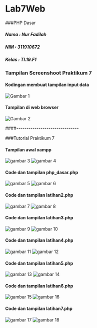 # Lab7Web

###PHP Dasar

##### Nama : Nur Fadilah
##### NIM : 311910672
##### Kelas : TI.19.F1

### Tampilan Screenshoot Praktikum 7
#### Kodingan membuat tampilan input data
![Gambar 1](Praktik7/tampilan16.png)

#### Tampilan di web browser
![Gambar 2](Praktik7/tampilan17.png)

####-------------------------------

###Tutorial Praktikum 7
#### Tampilan awal xampp
![gambar 3](Praktik7/tampilan1.png)
![gambar 4](Praktik7/tampilan01.png)

#### Code dan tampilan php_dasar.php
![gambar 5](Praktik7/tampilan2.png)
![gambar 6](Praktik7/tampilan3.png)

#### Code dan tampilan latihan2.php
![gambar 7](Praktik7/tampilan4.png)
![gambar 8](Praktik7/tampilan5.png)

#### Code dan tampilan latihan3.php
![gambar 9](Praktik7/tampilan6.png)
![gambar 10](Praktik7/tampilan7.png)

#### Code dan tampilan latihan4.php
![gambar 11](Praktik7/tampilan8.png)
![gambar 12](Praktik7/tampilan9.png)

#### Code dan tampilan latihan5.php
![gambar 13](Praktik7/tampilan10.png)
![gambar 14](Praktik7/tampilan11.png)

#### Code dan tampilan latihan6.php
![gambar 15](Praktik7/tampilan12.png)
![gambar 16](Praktik7/tampilan13.png)

#### Code dan tampilan latihan7.php
![gambar 17](Praktik7/tampilan14.png)
![gambar 18](Praktik7/tampilan15.png)
